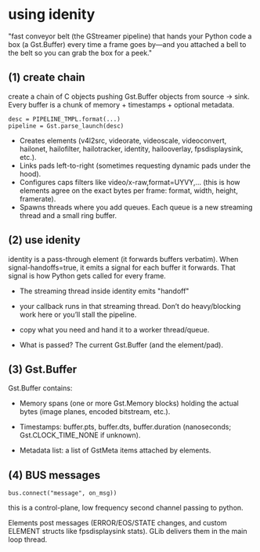 # using idenity

 "fast conveyor belt (the GStreamer pipeline) that hands your Python code a box (a Gst.Buffer) every time a frame goes by—and you attached a bell to the belt so you can grab the box for a peek."


## (1)  create chain

create a chain of C objects pushing Gst.Buffer objects from source → sink. Every buffer is a chunk of memory + timestamps + optional metadata. 


```
desc = PIPELINE_TMPL.format(...)
pipeline = Gst.parse_launch(desc)
```

* Creates elements (v4l2src, videorate, videoscale, videoconvert, hailonet, hailofilter, hailotracker, identity, hailooverlay, fpsdisplaysink, etc.).
* Links pads left-to-right (sometimes requesting dynamic pads under the hood).
* Configures caps filters like video/x-raw,format=UYVY,... (this is how elements agree on the exact bytes per frame: format, width, height, framerate).
* Spawns threads where you add queues. Each queue is a new streaming thread and a small ring buffer.


## (2) use idenity

identity is a pass-through element (it forwards buffers verbatim). When signal-handoffs=true, it emits a signal for each buffer it forwards. That signal is how Python gets called for every frame.

* The streaming thread inside identity emits "handoff"

* your callback runs in that streaming thread. Don’t do heavy/blocking work here or you’ll stall the pipeline.

* copy what you need and hand it to a worker thread/queue.

* What is passed? The current Gst.Buffer (and the element/pad).


## (3) Gst.Buffer

Gst.Buffer contains:

* Memory spans (one or more Gst.Memory blocks) holding the actual bytes (image planes, encoded bitstream, etc.).

* Timestamps: buffer.pts, buffer.dts, buffer.duration (nanoseconds; Gst.CLOCK_TIME_NONE if unknown).

* Metadata list: a list of GstMeta items attached by elements.

## (4) BUS messages

```
bus.connect("message", on_msg))
```

this is a control-plane, low frequency second channel passing to python.

Elements post messages (ERROR/EOS/STATE changes, and custom ELEMENT structs like fpsdisplaysink stats). GLib delivers them in the main loop thread.